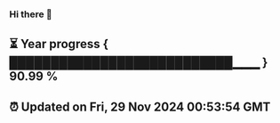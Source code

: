 ### Hi there 👋
⏳ Year progress { ███████████████████████████▁▁▁ } 90.99 %
---
⏰ Updated on Fri, 29 Nov 2024 00:53:54 GMT
---
